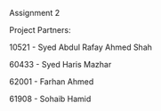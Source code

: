 Assignment 2

Project Partners: 

10521 - Syed Abdul Rafay Ahmed Shah

60433 - Syed Haris Mazhar 

62001 - Farhan Ahmed 

61908 - Sohaib Hamid

